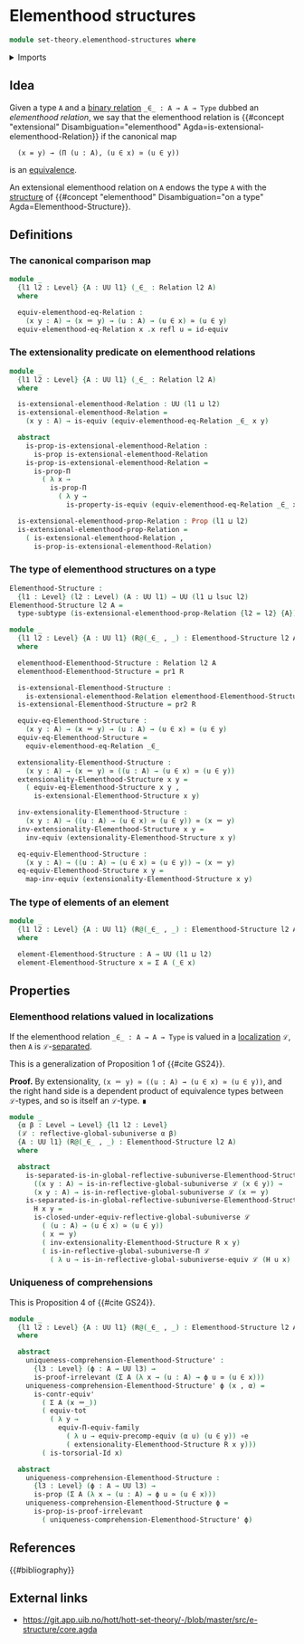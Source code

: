 # Elementhood structures

```agda
module set-theory.elementhood-structures where
```

<details><summary>Imports</summary>

```agda
open import foundation.binary-relations
open import foundation.dependent-pair-types
open import foundation.equivalences
open import foundation.function-types
open import foundation.functoriality-dependent-function-types
open import foundation.functoriality-dependent-pair-types
open import foundation.identity-types
open import foundation.propositions
open import foundation.separated-types-subuniverses
open import foundation.subtypes
open import foundation.universe-levels

open import foundation-core.contractible-types
open import foundation-core.torsorial-type-families

open import order-theory.accessible-elements-relations
open import order-theory.preorders

open import orthogonal-factorization-systems.reflective-global-subuniverses
```

</details>

## Idea

Given a type `A` and a [binary relation](foundation.binary-relations.md)
`_∈_ : A → A → Type` dubbed an _elementhood relation_, we say that the
elementhood relation is
{{#concept "extensional" Disambiguation="elementhood" Agda=is-extensional-elementhood-Relation}}
if the canonical map

```text
  (x = y) → (Π (u : A), (u ∈ x) ≃ (u ∈ y))
```

is an [equivalence](foundation-core.equivalences.md).

An extensional elementhood relation on `A` endows the type `A` with the
[structure](foundation.structure.md) of
{{#concept "elementhood" Disambiguation="on a type" Agda=Elementhood-Structure}}.

## Definitions

### The canonical comparison map

```agda
module _
  {l1 l2 : Level} {A : UU l1} (_∈_ : Relation l2 A)
  where

  equiv-elementhood-eq-Relation :
    (x y : A) → (x ＝ y) → (u : A) → (u ∈ x) ≃ (u ∈ y)
  equiv-elementhood-eq-Relation x .x refl u = id-equiv
```

### The extensionality predicate on elementhood relations

```agda
module _
  {l1 l2 : Level} {A : UU l1} (_∈_ : Relation l2 A)
  where

  is-extensional-elementhood-Relation : UU (l1 ⊔ l2)
  is-extensional-elementhood-Relation =
    (x y : A) → is-equiv (equiv-elementhood-eq-Relation _∈_ x y)

  abstract
    is-prop-is-extensional-elementhood-Relation :
      is-prop is-extensional-elementhood-Relation
    is-prop-is-extensional-elementhood-Relation =
      is-prop-Π
        ( λ x →
          is-prop-Π
            ( λ y →
              is-property-is-equiv (equiv-elementhood-eq-Relation _∈_ x y)))

  is-extensional-elementhood-prop-Relation : Prop (l1 ⊔ l2)
  is-extensional-elementhood-prop-Relation =
    ( is-extensional-elementhood-Relation ,
      is-prop-is-extensional-elementhood-Relation)
```

### The type of elementhood structures on a type

```agda
Elementhood-Structure :
  {l1 : Level} (l2 : Level) (A : UU l1) → UU (l1 ⊔ lsuc l2)
Elementhood-Structure l2 A =
  type-subtype (is-extensional-elementhood-prop-Relation {l2 = l2} {A})

module _
  {l1 l2 : Level} {A : UU l1} (R@(_∈_ , _) : Elementhood-Structure l2 A)
  where

  elementhood-Elementhood-Structure : Relation l2 A
  elementhood-Elementhood-Structure = pr1 R

  is-extensional-Elementhood-Structure :
    is-extensional-elementhood-Relation elementhood-Elementhood-Structure
  is-extensional-Elementhood-Structure = pr2 R

  equiv-eq-Elementhood-Structure :
    (x y : A) → (x ＝ y) → (u : A) → (u ∈ x) ≃ (u ∈ y)
  equiv-eq-Elementhood-Structure =
    equiv-elementhood-eq-Relation _∈_

  extensionality-Elementhood-Structure :
    (x y : A) → (x ＝ y) ≃ ((u : A) → (u ∈ x) ≃ (u ∈ y))
  extensionality-Elementhood-Structure x y =
    ( equiv-eq-Elementhood-Structure x y ,
      is-extensional-Elementhood-Structure x y)

  inv-extensionality-Elementhood-Structure :
    (x y : A) → ((u : A) → (u ∈ x) ≃ (u ∈ y)) ≃ (x ＝ y)
  inv-extensionality-Elementhood-Structure x y =
    inv-equiv (extensionality-Elementhood-Structure x y)

  eq-equiv-Elementhood-Structure :
    (x y : A) → ((u : A) → (u ∈ x) ≃ (u ∈ y)) → (x ＝ y)
  eq-equiv-Elementhood-Structure x y =
    map-inv-equiv (extensionality-Elementhood-Structure x y)
```

### The type of elements of an element

```agda
module _
  {l1 l2 : Level} {A : UU l1} (R@(_∈_ , _) : Elementhood-Structure l2 A)
  where

  element-Elementhood-Structure : A → UU (l1 ⊔ l2)
  element-Elementhood-Structure x = Σ A (_∈ x)
```

## Properties

### Elementhood relations valued in localizations

If the elementhood relation `_∈_ : A → A → Type` is valued in a
[localization](orthogonal-factorization-systems.reflective-global-subuniverses.md)
`ℒ`, then `A` is `ℒ`-[separated](foundation.separated-types-subuniverses.md).

This is a generalization of Proposition 1 of {{#cite GS24}}.

**Proof.** By extensionality, `(x ＝ y) ≃ ((u : A) → (u ∈ x) ≃ (u ∈ y))`, and
the right hand side is a dependent product of equivalence types between
`ℒ`-types, and so is itself an `ℒ`-type. ∎

```agda
module _
  {α β : Level → Level} {l1 l2 : Level}
  (ℒ : reflective-global-subuniverse α β)
  {A : UU l1} (R@(_∈_ , _) : Elementhood-Structure l2 A)
  where

  abstract
    is-separated-is-in-global-reflective-subuniverse-Elementhood-Structure :
      ((x y : A) → is-in-reflective-global-subuniverse ℒ (x ∈ y)) →
      (x y : A) → is-in-reflective-global-subuniverse ℒ (x ＝ y)
    is-separated-is-in-global-reflective-subuniverse-Elementhood-Structure
      H x y =
      is-closed-under-equiv-reflective-global-subuniverse ℒ
        ( (u : A) → (u ∈ x) ≃ (u ∈ y))
        ( x ＝ y)
        ( inv-extensionality-Elementhood-Structure R x y)
        ( is-in-reflective-global-subuniverse-Π ℒ
          ( λ u → is-in-reflective-global-subuniverse-equiv ℒ (H u x) (H u y)))
```

### Uniqueness of comprehensions

This is Proposition 4 of {{#cite GS24}}.

```agda
module _
  {l1 l2 : Level} {A : UU l1} (R@(_∈_ , _) : Elementhood-Structure l2 A)
  where

  abstract
    uniqueness-comprehension-Elementhood-Structure' :
      {l3 : Level} (ϕ : A → UU l3) →
      is-proof-irrelevant (Σ A (λ x → (u : A) → ϕ u ≃ (u ∈ x)))
    uniqueness-comprehension-Elementhood-Structure' ϕ (x , α) =
      is-contr-equiv'
        ( Σ A (x ＝_))
        ( equiv-tot
          ( λ y →
            equiv-Π-equiv-family
              ( λ u → equiv-precomp-equiv (α u) (u ∈ y)) ∘e
              ( extensionality-Elementhood-Structure R x y)))
        ( is-torsorial-Id x)

  abstract
    uniqueness-comprehension-Elementhood-Structure :
      {l3 : Level} (ϕ : A → UU l3) →
      is-prop (Σ A (λ x → (u : A) → ϕ u ≃ (u ∈ x)))
    uniqueness-comprehension-Elementhood-Structure ϕ =
      is-prop-is-proof-irrelevant
        ( uniqueness-comprehension-Elementhood-Structure' ϕ)
```

## References

{{#bibliography}}

## External links

- <https://git.app.uib.no/hott/hott-set-theory/-/blob/master/src/e-structure/core.agda>
